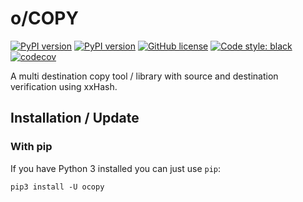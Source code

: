 # o/COPY

[![PyPI version](https://travis-ci.org/OTTOMATIC-IO/ocopy.svg?branch=master)](https://travis-ci.org/OTTOMATIC-IO/ocopy)
[![PyPI version](https://badge.fury.io/py/ocopy.svg)](https://pypi.org/project/ocopy/)
[![GitHub license](https://img.shields.io/github/license/OTTOMATIC-IO/ocopy.svg)](https://github.com/OTTOMATIC-IO/ocopy/blob/master/LICENSE)
[![Code style: black](https://img.shields.io/badge/code%20style-black-000000.svg)](https://github.com/ambv/black)
[![codecov](https://codecov.io/gh/OTTOMATIC-IO/ocopy/branch/master/graph/badge.svg)](https://codecov.io/gh/OTTOMATIC-IO/ocopy)

A multi destination copy tool / library with source and destination verification using xxHash.

## Installation / Update

### With pip
If you have Python 3 installed you can just use `pip`:
```
pip3 install -U ocopy
```
